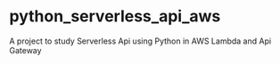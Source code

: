 # python_serverless_api_aws
A project to study Serverless Api using Python in AWS Lambda and Api Gateway
